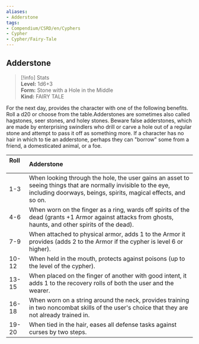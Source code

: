 ```yaml
---
aliases:
- Adderstone
tags:
- Compendium/CSRD/en/Cyphers
- Cypher
- Cypher/Fairy-Tale
---
```


  
## Adderstone  
>[!info] Stats  
> **Level:** 1d6+3  
> **Form:** Stone with a Hole in the Middle  
> **Kind:** FAIRY TALE
  
For the next day, provides the character with one of the following benefits. Roll a d20 or choose from the table.Adderstones are sometimes also called hagstones, seer stones, and holey stones. Beware false adderstones, which are made by enterprising swindlers who drill or carve a hole out of a regular stone and attempt to pass it off as something more. If a character has no hair in which to tie an adderstone, perhaps they can "borrow" some from a friend, a domesticated animal, or a foe.  

|  Roll &nbsp; &nbsp; &nbsp; | Adderstone  |  
| ------------- | :----------- |  
| 1-3 | When looking through the hole, the user gains an asset to seeing things that are normally invisible to the eye, including doorways, beings, spirits, magical effects, and so on. |  
| 4-6 | When worn on the finger as a ring, wards off spirits of the dead (grants +1 Armor against attacks from ghosts, haunts, and other spirits of the dead). |  
| 7-9 | When attached to physical armor, adds 1 to the Armor it provides (adds 2 to the Armor if the cypher is level 6 or higher). |  
| 10-12 | When held in the mouth, protects against poisons (up to the level of the cypher). |  
| 13-15 | When placed on the finger of another with good intent, it adds 1 to the recovery rolls of both the user and the wearer. |  
| 16-18 | When worn on a string around the neck, provides training in two noncombat skills of the user's choice that they are not already trained in. |  
| 19-20 | When tied in the hair, eases all defense tasks against curses by two steps. |